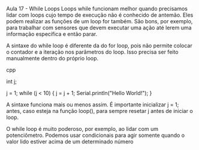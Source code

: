 Aula 17 - While Loops
Loops while funcionam melhor quando precisamos lidar com loops cujo tempo de execução não é conhecido de antemão. Eles podem realizar as funções de um loop for também. São bons, por exemplo, para trabalhar com sensores que devem executar uma ação até lerem uma informação específica e então parar.

A sintaxe do while loop é diferente da do for loop, pois não permite colocar o contador e a iteração nos parâmetros do loop. Isso precisa ser feito manualmente dentro do próprio loop.

cpp

int j;

j = 1;
while (j < 10) {
    j = j + 1;
    Serial.println("Hello World!");
}

A sintaxe funciona mais ou menos assim. É importante inicializar j = 1; antes, caso esteja na função loop(), para sempre resetar j antes de iniciar o loop.

O while loop é muito poderoso, por exemplo, ao lidar com um potenciômetro. Podemos usar condicionais para agir somente quando o valor lido estiver acima de um determinado número